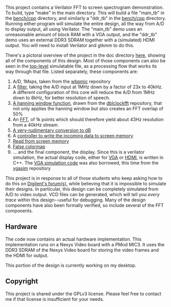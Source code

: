 This project contains a Verilator FFT to screen spectrogram demonstration.
To build, type "make" in the main directory.  This will build a file
"main\_tb" in the [bench/cpp](bench/cpp) directory, and similarly a
"ddr\_tb" in the [bench/cpp](bench/cpp) directory.  Running either program
will simulate the entire design, all the way from A/D to display output,
all using Verilator.  The "main\_tb" demo uses an unreasonable amount of
block RAM with a VGA output, and the "ddr\_tb" demo uses an external
DDR3 SDRAM together with a (simulated) HDMI output.
You will need to install Verilator and gtkmm to do this.

There's a pictoral overview of the project in the doc directory
[here](doc/fftdemo.png), showing all of the components of this design.
Most of those components can also be seen in the [top-level](rtl/main.v)
simulatable file, as a processing flow that works its way through that file.
Listed separately, these components are:

1. A/D, 1Msps, taken from the [wbpmic](https://github.com/ZipCPU/wbpmic) repository
2. A [filter](rtl/subfiledown.v), taking the A/D input at 1MHz down by a factor of 23x to 40kHz.  A different configuration of this core will reduce the A/D from 1MHz down to 8kHz, for better resolution of speech.
3. [A hanning window function](rtl/fft/windowfn.v), drawn from the [dblclockfft](https://github.com/ZipCPU/dblclockfft) repository, that not only applies the hanning window but also creates an FFT overlap of 50%
4. An [FFT](rtl/fft), of 1k points which should therefore yield about 43Hz resolution from a 40kHz stream.
6. [A very-rudimentary conversion to dB](rtl/fft/logfn.v)
7. A [controller to write the incoming data to screen memory](rtl/wrdata.v)
8. [Read from screen memory](rtl/vgasim/imgfifo.v)
9. [False colormap](rtl/colormap.v)
10. ... and the final component, the display.  Since this is a verilator simulation, the actual display code, either for [VGA](bench/cpp/vgasim.cpp) or [HDMI](bench/cpp/hdmisim.cpp), is written in C++.  The [VGA simulation code](bench/cpp/vgasim.cpp) was also borrowed, this time from the [vgasim](https://github.com/ZipCPU/vgasim) repository

This project is in response to all of those students who keep asking how to do
this on [Digilent's forum(s)](https://forum.digilentinc.com), while believing
that it is impossible to simulate their designs.  In particular, this design
can be completely simulated from A/D to video output.  VCD files can be
generated, which will tell you *every trace* within this design--useful for
debugging.  Many of the design components have also been formally verified,
so include several of the FFT components.

## Hardware

The code now contains an actual hardware implementation.  This implementation
runs on a Nexys Video board with a PMod MIC3.  It uses the DDR3 SDRAM of the
Nexys Video board for storing the video frames and the HDMI for output.

This portion of the design is currently working on my desktop.

## Copyright

This project is shared under the GPLv3 license.  Please feel free to contact
me if that license is insufficient for your needs.
